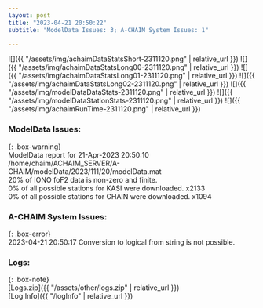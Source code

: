```yaml
---
layout: post
title: "2023-04-21 20:50:22"
subtitle: "ModelData Issues: 3; A-CHAIM System Issues: 1"

---
```


![]({{ "/assets/img/achaimDataStatsShort-2311120.png" | relative_url }})
![]({{ "/assets/img/achaimDataStatsLong00-2311120.png" | relative_url }})
![]({{ "/assets/img/achaimDataStatsLong01-2311120.png" | relative_url }})
![]({{ "/assets/img/achaimDataStatsLong02-2311120.png" | relative_url }})
![]({{ "/assets/img/modelDataDataStats-2311120.png" | relative_url }})
![]({{ "/assets/img/modelDataStationStats-2311120.png" | relative_url }})
![]({{ "/assets/img/achaimRunTime-2311120.png" | relative_url }})


### ModelData Issues:  
  
{: .box-warning}  
 ModelData report for 21-Apr-2023 20:50:10   
 /home/chaim/ACHAIM_SERVER/A-CHAIM/modelData/2023/111/20/modelData.mat   
 20% of IONO foF2 data is non-zero and finite.   
 0% of all possible stations for KASI were downloaded. x2133   
 0% of all possible stations for CHAIN were downloaded. x1094   
  
### A-CHAIM System Issues:  
  
{: .box-error}  
2023-04-21 20:50:17 Conversion to logical from string is not possible.  

### Logs:  
  
{: .box-note}  
[Logs.zip]({{ "/assets/other/logs.zip" | relative_url }})  
[Log Info]({{ "/logInfo" | relative_url }})  
